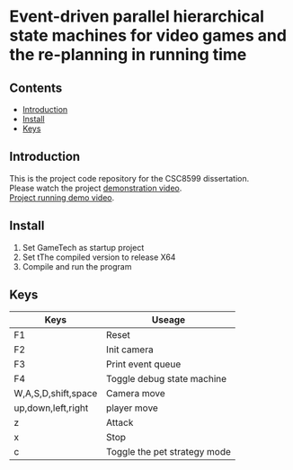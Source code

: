 # Event-driven parallel hierarchical state machines for video games and the re-planning in running time




## Contents

- [Introduction](#Introduction)
- [Install](#install)
- [Keys](#keys)

## Introduction

This is the project code repository for the CSC8599 dissertation. 
<br>
Please watch the project [demonstration video](https://www.youtube.com/watch?v=CyQRCQ8p-n4&t=39s). 
<br>
[Project running demo video](https://www.youtube.com/watch?v=_rQdr6ZwCXE).

## Install
1. Set GameTech as startup project
2. Set tThe compiled version to release X64
3. Compile and run the program
## Keys

|  Keys   | Useage  |
|  ----  | ----  |
| F1  | Reset |
| F2  | Init camera |
| F3  | Print event queue |
| F4  | Toggle debug state machine |
| W,A,S,D,shift,space  | Camera move |
| up,down,left,right  | player move |
| z  | Attack |
| x  | Stop |
| c  | Toggle the pet strategy mode |




